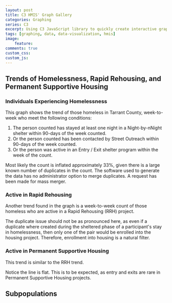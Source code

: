 ```yaml
---
layout: post
title: C3 HMIS' Graph Gallery
categories: Graphing
series: C3
excerpt: Using C3 JavaScript library to quickly create interactive graphs.
tags: [graphing, data, data-visualization, hmis]
image: 
    feature: 
comments: true
custom_css:
custom_js: 
---
```


## Trends of Homelessness, Rapid Rehousing, and Permanent Supportive Housing


<link href="https://ladvien.com/projects/d3/practice/c3-0.4.15/c3.css" rel="stylesheet">  
<script src="https://d3js.org/d3.v3.min.js"></script>
<script src="https://ladvien.com/projects/d3/practice/c3-0.4.15/c3.min.js"></script>
<script src="https://ladvien.com/projects/d3/tx-601/trends-tx-601.js"></script>

<div id="chartOne"></div>

### Individuals Experiencing Homelessness
This graph shows the trend of those homeless in Tarrant County, week-to-week who meet the following conditions:

1. The person counted has stayed at least one night in a Night-by-nNight shelter within 90-days of the week counted.
2. Or the person counted has been contacted by Street Outreach within 90-days of the week counted.
3. Or the person was active in an Entry / Exit shelter program within the week of the count.

Most likely the count is inflated approximately 33%, given there is a large known number of duplicates in the count.  The software used to generate the data has no administrator option to merge duplicates.  A request has been made for mass merger.

### Active in Rapid Rehousing
Another trend found in the graph is a week-to-week count of those homeless who are active in a Rapid Rehousing (RRH) project.

The duplicate issue should not be as pronounced here, as even if a duplicate where created during the sheltered phase of a participant's stay in homelessness, then only one of the pair would be enrolled into the housing project.  Therefore, enrollment into housing is a natural filter.

### Active in Permanent Supportive Housing
This trend is similar to the RRH trend.  

Notice the line is flat.  This is to be expected, as entry and exits are rare in Permanent Supportive Housing projects.

## Subpopulations

<script src="https://ladvien.com/projects/d3/actively-homeless-subpopulations.js"></script>

<div id="chartTwo"></div>